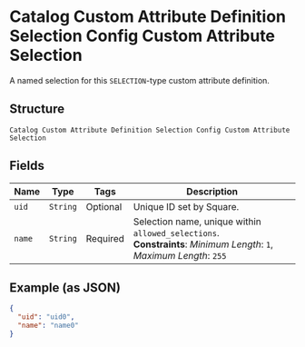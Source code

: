 
# Catalog Custom Attribute Definition Selection Config Custom Attribute Selection

A named selection for this `SELECTION`-type custom attribute definition.

## Structure

`Catalog Custom Attribute Definition Selection Config Custom Attribute Selection`

## Fields

| Name | Type | Tags | Description |
|  --- | --- | --- | --- |
| `uid` | `String` | Optional | Unique ID set by Square. |
| `name` | `String` | Required | Selection name, unique within `allowed_selections`.<br>**Constraints**: *Minimum Length*: `1`, *Maximum Length*: `255` |

## Example (as JSON)

```json
{
  "uid": "uid0",
  "name": "name0"
}
```

